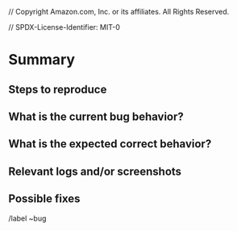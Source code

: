 // Copyright Amazon.com, Inc. or its affiliates. All Rights Reserved.

// SPDX-License-Identifier: MIT-0

# Summary

<!-- Summarize the bug encountered concisely. -->

## Steps to reproduce

<!-- How one can reproduce the issue - this is very important. -->

## What is the current bug behavior?

<!-- What actually happens. -->

## What is the expected correct behavior?

<!-- What you should see instead. -->

## Relevant logs and/or screenshots

<!-- Paste any relevant logs - use code blocks (```) to format console output, logs, and code, as it's very hard to read otherwise. -->

## Possible fixes

<!-- If you can, link to the line of code that might be responsible for the problem including a potential fix. -->

/label ~bug
